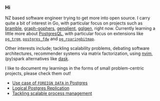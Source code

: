 ### Hi

NZ based software engineer trying to get more into open source. I carry quite a bit of interest in Go, with particular focus on projects such as [bramble](https://github.com/movio/bramble), [graph-gophers](https://github.com/graph-gophers/graphql-go), [genqlient](https://github.com/Khan/genqlient), [gqlgen](https://github.com/99designs/gqlgen), right now. Currently learning a little more about [PostgresQL](https://www.postgresql.org/docs/14/intro-whatis.html), with particular focus on extensions like [`pg_trgm`](https://www.postgresql.org/docs/current/pgtrgm.html), [`postgres_fdw`](https://www.postgresql.org/docs/14/postgres-fdw.html) and [`pg_roaringbitmap`](https://github.com/ChenHuajun/pg_roaringbitmap).

Other interests include; tackling scalability problems, debating software architectures, recommender systems via matrix factorization, using [nvim](https://github.com/neovim/neovim), (py)spark alternatives like [dask](https://github.com/dask/dask).

I like to document my learnings in the forms of small problem-centric projects, please check them out!
- [Use case of `FOREIGN DATA` in Postgres](https://github.com/suessflorian/postgres-query-federation)
- [Logical Postgres Replication](https://github.com/suessflorian/postgres-logical-replication)
- [Tackling scalable process management](https://github.com/suessflorian/scalable-process-manager)
